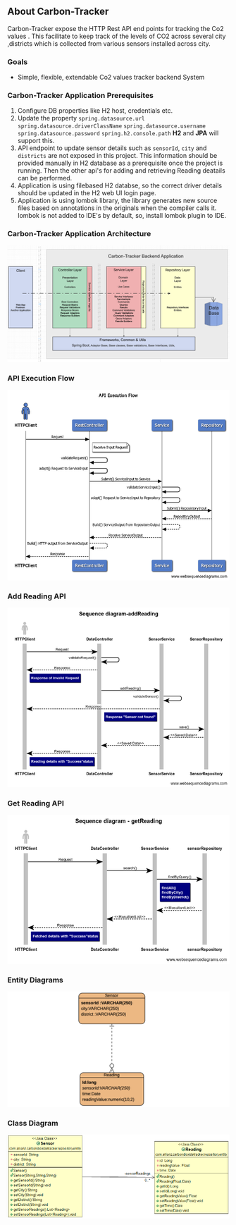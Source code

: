 ## About Carbon-Tracker
Carbon-Tracker expose the HTTP Rest API end points for tracking the Co2 values .
This facilitate to keep track of the levels of CO2 across several city ,districts which is collected from various sensors installed across city.

### Goals
* Simple, flexible, extendable Co2 values tracker backend System

<!-- ### Design Inspiration Architecture from Industry Standard

![Design Inspiration Architecture](./docs/images/CleanArchitecture.jpg)
![Design Inspiration Architecture](./docs/images/ddd.jpeg) -->

### Carbon-Tracker Application Prerequisites
<!-- **H2**  -->
1. Configure DB properties like H2 host, credentials etc.
2. Update the property `spring.datasource.url` `spring.datasource.driverClassName` `spring.datasource.username` `spring.datasource.password` `spring.h2.console.path`  **H2** and **JPA** will support this.
3. API endpoint to update sensor details such as `sensorId`, `city` and `districts` are not exposed in this project. This information should be provided manually in H2 database as a prerequisite once the project is running. Then the other api's for adding and retrieving Reading deatails can be performed.
4. Application is using filebased H2 databse, so the correct driver details should be updated in the H2 web UI login page.
5. Application is using lombok library, the library generates new source files based on annotations in the originals when the compiler calls it. lombok is not added to IDE's by default, so, install lombok plugin to IDE.

### Carbon-Tracker Application Architecture

![Application Architecture](./docs/images/Carbon-Tracker-Application-Architecture.png)

### API Execution Flow

![API Execution Flow](./docs/images/API-Execution-Flow.png)

### Add Reading API

![Add Reading API](./docs/images/Sequence-diagram-addReading.png)


### Get Reading API

![Get Reading API](./docs/images/Sequence-diagram-getReading.png)

### Entity Diagrams

![ER Diagram](./docs/images/ER-Diagram.png)

### Class Diagram
![ER Class-Diagram](./docs/images/Entity_ClassDiagram.png)


<!-- ### Swagger Link 
[Carbon-Tracker-swagger](https://xxyyy/).

6. XXXX [dbconfig](./docs/images/CleanArchitecture.jpg) 
7. YYYY [dbconfig](./docs/images/CleanArchitecture.jpg)    -->
